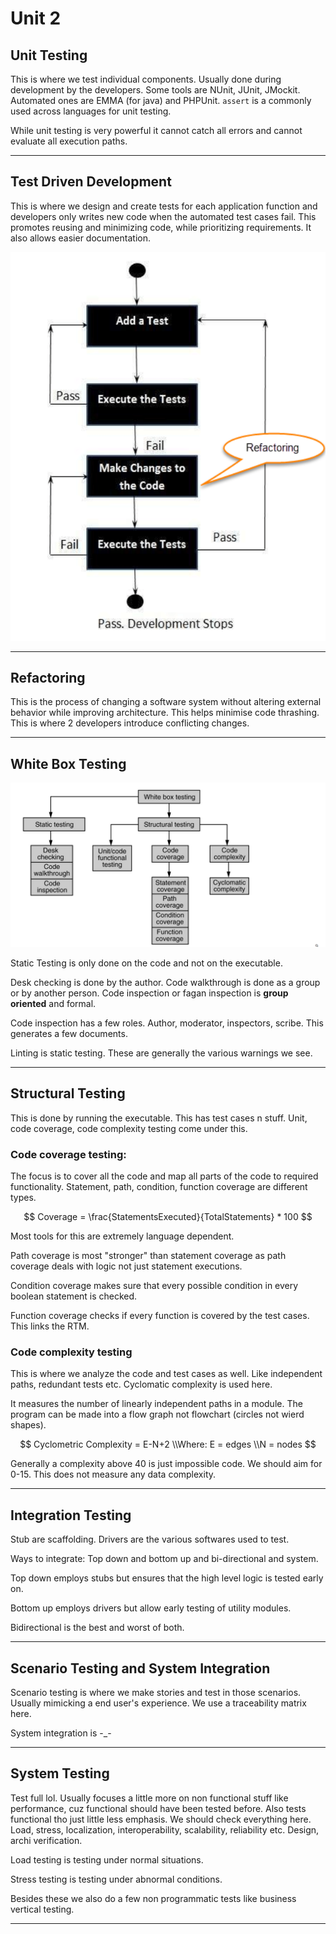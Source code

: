 # Unit 2

## Unit Testing

This is where we test individual components. Usually done during development by the developers. Some tools are NUnit, JUnit, JMockit. Automated ones are EMMA (for java) and PHPUnit. `assert` is a commonly used across languages for unit testing. 

While unit testing is very powerful it cannot catch all errors and cannot evaluate all execution paths.

---

## Test Driven Development

This is where we design and create tests for each application function and developers only writes new code when the automated test cases fail. This promotes reusing and minimizing code, while prioritizing requirements. It also allows easier documentation.

<img src="../../images/2023-10-03-13-45-07-image.png" title="" alt="" data-align="center">

---

## Refactoring

This is the process of changing a software system without altering external behavior while improving architecture. This helps minimise code thrashing. This is where 2 developers introduce conflicting changes.

---

## White Box Testing

<img title="" src="../../images/2023-10-03-19-53-36-image.png" alt="" data-align="center" width="661">

Static Testing is only done on the code and not on the executable.

Desk checking is done by the author. Code walkthrough is done as a group or by another person. Code inspection or fagan inspection is **group oriented** and formal.

Code inspection has a few roles. Author, moderator, inspectors, scribe. This generates a few documents.

Linting is static testing. These are generally the various warnings we see.

---

## Structural Testing

This is done by running the executable. This has test cases n stuff. Unit, code coverage, code complexity testing come under this.

### Code coverage testing:

The focus is to cover all the code and map all parts of the code to required functionality. Statement, path, condition, function coverage are different types.

$$
Coverage = \frac{StatementsExecuted}{TotalStatements} * 100
$$

Most tools for this are extremely language dependent.

Path coverage is most "stronger" than statement coverage as path coverage deals with logic not just statement executions.

Condition coverage makes sure that every possible condition in every boolean statement is checked.

Function coverage checks if every function is covered by the test cases. This links the RTM. 

### Code complexity testing

This is where we analyze the code and test cases as well. Like independent paths, redundant tests etc. Cyclomatic complexity is used here. 

It measures the number of linearly independent paths in a module. The program can be made into a flow graph not flowchart (circles not wierd shapes).

$$
Cyclometric Complexity = E-N+2
\\Where: E = edges
\\N = nodes
$$

Generally a complexity above 40 is just impossible code. We should aim for 0-15. This does not measure any data complexity.

---

## Integration Testing

Stub are scaffolding. Drivers are the various softwares used to test.

Ways to integrate: Top down and bottom up and bi-directional and system.

Top down employs stubs but ensures that the high level logic is tested early on.

Bottom up employs drivers but allow early testing of utility modules.

Bidirectional is the best and worst of both.

---

## Scenario Testing and System Integration

Scenario testing is where we make stories and test in those scenarios. Usually mimicking a end user's experience. We use a traceability matrix here.



System integration is -_- 

---

## System Testing

Test full lol. Usually focuses a little more on non functional stuff like performance, cuz functional should have been tested before. Also tests functional tho just little less emphasis. We should check everything here. Load, stress, localization, interoperability, scalability, reliability etc. Design, archi verification.

Load testing is testing under normal situations.

Stress testing is testing under abnormal conditions.

Besides these we also do a few non programmatic tests like business vertical testing.

---